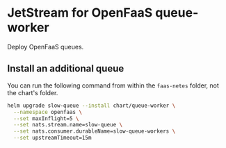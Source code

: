# JetStream for OpenFaaS queue-worker

Deploy OpenFaaS queues.

## Install an additional queue
You can run the following command from within the `faas-netes` folder, not the chart's folder.

```bash
helm upgrade slow-queue --install chart/queue-worker \
  --namespace openfaas \
  --set maxInflight=5 \
  --set nats.stream.name=slow-queue \
  --set nats.consumer.durableName=slow-queue-workers \
  --set upstreamTimeout=15m
```